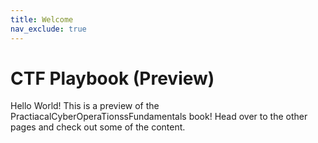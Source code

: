 ```yaml
---
title: Welcome
nav_exclude: true
---
```


# CTF Playbook (Preview)


Hello World! This is a preview of the PractiacalCyberOperaTionssFundamentals book!
Head over to the other pages and check out some of the content.

